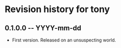 # Revision history for tony

## 0.1.0.0 -- YYYY-mm-dd

* First version. Released on an unsuspecting world.
